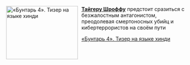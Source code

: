 <!--2025-09-08 11:00:28-->
<div class="yb">
  <div class="rss kino_kino"><a href="https://www.kino-teatr.ru/video/52821/" title="«Бунтарь 4». Тизер на языке хинди"><img src="https://www.kino-teatr.ru/video/1/2/52821/poster.jpg" width="196" height="147" align="left" hspace="5" style="margin: 0px 10px 0px 5px" alt="«Бунтарь 4». Тизер на языке хинди"/></a><a href=https://www.kino-teatr.ru/kino/acter/m/asia/430123/bio/ target=_blank><strong>Тайгеру Шроффу</strong></a> предстоит сразиться с безжалостным антагонистом, преодолевая смертоносных убийц и кибертеррористов на своём пути <p class="titl"><a href="https://www.kino-teatr.ru/video/52821/">«Бунтарь 4». Тизер на языке хинди</a></p></div>
</div>
